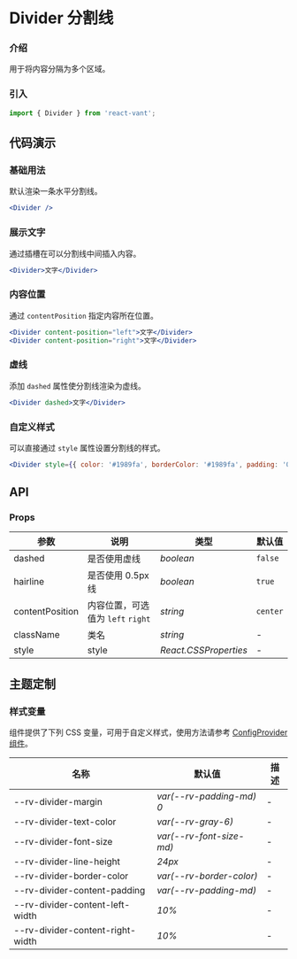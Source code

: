 # Divider 分割线

### 介绍

用于将内容分隔为多个区域。

### 引入

```js
import { Divider } from 'react-vant';
```

## 代码演示

### 基础用法

默认渲染一条水平分割线。

```jsx
<Divider />
```

### 展示文字

通过插槽在可以分割线中间插入内容。

```jsx
<Divider>文字</Divider>
```

### 内容位置

通过 `contentPosition` 指定内容所在位置。

```jsx
<Divider content-position="left">文字</Divider>
<Divider content-position="right">文字</Divider>
```

### 虚线

添加 `dashed` 属性使分割线渲染为虚线。

```jsx
<Divider dashed>文字</Divider>
```

### 自定义样式

可以直接通过 `style` 属性设置分割线的样式。

```jsx
<Divider style={{ color: '#1989fa', borderColor: '#1989fa', padding: '0 16px' }}>文字</Divider>
```

## API

### Props

| 参数            | 说明                              | 类型                  | 默认值   |
| --------------- | --------------------------------- | --------------------- | -------- |
| dashed          | 是否使用虚线                      | _boolean_             | `false`  |
| hairline        | 是否使用 0.5px 线                 | _boolean_             | `true`   |
| contentPosition | 内容位置，可选值为 `left` `right` | _string_              | `center` |
| className       | 类名                              | _string_              | -        |
| style           | style                             | _React.CSSProperties_ | -        |



## 主题定制

### 样式变量

组件提供了下列 CSS 变量，可用于自定义样式，使用方法请参考 [ConfigProvider 组件](#/zh-CN/config-provider)。

| 名称                              | 默认值                    | 描述 |
| --------------------------------- | ------------------------- | ---- |
| --rv-divider-margin              | _var(--rv-padding-md) 0_ | -    |
| --rv-divider-text-color          | _var(--rv-gray-6)_       | -    |
| --rv-divider-font-size           | _var(--rv-font-size-md)_ | -    |
| --rv-divider-line-height         | _24px_                    | -    |
| --rv-divider-border-color        | _var(--rv-border-color)_ | -    |
| --rv-divider-content-padding     | _var(--rv-padding-md)_   | -    |
| --rv-divider-content-left-width  | _10%_                     | -    |
| --rv-divider-content-right-width | _10%_                     | -    |
